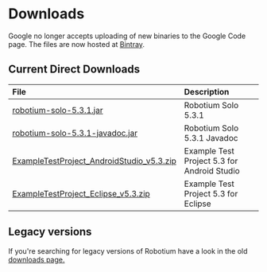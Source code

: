 # Downloads #
Google no longer accepts uploading of new binaries to the Google Code page. The files are now hosted at [Bintray](https://bintray.com/robotium/generic/releases/view).

## Current Direct Downloads ##

|File |Description |
|:----|:-----------|
|[robotium-solo-5.3.1.jar](http://dl.bintray.com/robotium/generic/robotium-solo-5.3.1.jar) |Robotium Solo 5.3.1 |
|[robotium-solo-5.3.1-javadoc.jar](http://dl.bintray.com/robotium/generic/robotium-solo-5.3.1-javadoc.jar) |Robotium Solo 5.3.1 Javadoc |
|[ExampleTestProject\_AndroidStudio\_v5.3.zip](http://dl.bintray.com/robotium/generic/ExampleTestProject_v5.2.1.zip) |Example Test Project 5.3 for Android Studio |
|[ExampleTestProject\_Eclipse\_v5.3.zip](http://dl.bintray.com/robotium/generic/ExampleTestProject_Eclipse_v5.3.zip) |Example Test Project 5.3 for Eclipse|




## Legacy versions ##
If you're searching for legacy versions of Robotium have a look in the old [downloads page.](https://code.google.com/p/robotium/downloads/list)